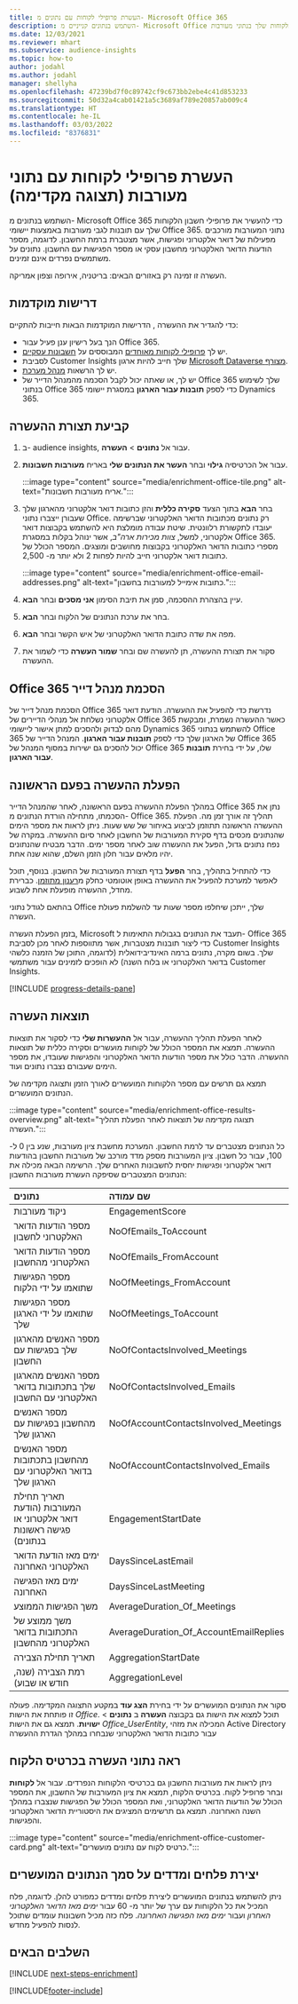 ```yaml
---
title: העשרת פרופילי לקוחות עם נתונים מ- Microsoft Office 365
description: השתמש בנתונים קנייניים מ- Microsoft Office כדי להעשיר את פרופילי הלקוחות שלך בנתוני מעורבות.
ms.date: 12/03/2021
ms.reviewer: mhart
ms.subservice: audience-insights
ms.topic: how-to
author: jodahl
ms.author: jodahl
manager: shellyha
ms.openlocfilehash: 47239bd7f0c89742cf9c673bb2ebe4c41d853233
ms.sourcegitcommit: 50d32a4cab01421a5c3689af789e20857ab009c4
ms.translationtype: HT
ms.contentlocale: he-IL
ms.lasthandoff: 03/03/2022
ms.locfileid: "8376831"
---
```

# <a name="enrich-customer-profiles-with-engagement-data-preview"></a>העשרת פרופילי לקוחות עם נתוני מעורבות (תצוגה מקדימה)

השתמש בנתונים מ- Microsoft Office 365 כדי להעשיר את פרופילי חשבון הלקוחות שלך עם תובנות לגבי מעורבות באמצעות יישומי Office 365. נתוני המעורבות מורכבים מפעילות של דואר אלקטרוני ופגישות, אשר מצטברת ברמת החשבון. לדוגמה, מספר הודעות הדואר האלקטרוני מחשבון עסקי או מספר הפגישות עם החשבון. נתונים על משתמשים נפרדים אינם זמינים. 

העשרה זו זמינה רק באזורים הבאים: בריטניה, אירופה וצפון אמריקה.

## <a name="prerequisites"></a>דרישות מוקדמות

כדי להגדיר את ההעשרה , הדרישות המוקדמות הבאות חייבות להתקיים:

- הנך בעל רישיון ענן פעיל עבור Office 365.
- יש לך [פרופילי לקוחות מאוחדים](customer-profiles.md) המבוססים על [חשבונות עסקיים](work-with-business-accounts.md).
- לסביבת Customer Insights שלך חייב להיות ארגון [Microsoft Dataverse מצורף](create-environment.md#step-3-connect-to-microsoft-dataverse).
- יש לך הרשאות [מנהל מערכת](permissions.md#admin).
- יש לך, או שאתה יכול לקבל הסכמה מהמנהל הדייר של Office 365 שלך לשימוש בנתוני Office 365 כדי לספק **תובנות עבור הארגון** במסגרת יישומי Dynamics 365.

## <a name="configure-the-enrichment"></a>קביעת תצורת ההעשרה

1. ב- audience insights, עבור אל **נתונים** > **העשרה**.

1. עבור אל הכרטיסיה **גילוי** ובחר **העשר את הנתונים שלי** באריח **מעורבות חשבונות**.

   :::image type="content" source="media/enrichment-office-tile.png" alt-text="אריח מעורבות חשבונות.":::
   
1. בחר **הבא** בתוך הצעד **סקירה כללית** והזן כתובות דואר אלקטרוני מהארגון שלך שעבורן ייצברו נתוני Office. רק נתונים מכתובות הדואר האלקטרוני שברשימה יעובדו לתקשורת רלוונטית. שיטת עבודה מומלצת היא להשתמש בקבוצות דואר אלקטרוני, למשל, *צוות מכירות ארה"ב*, אשר ינוהל בקלות במסגרת Office 365. מספרי כתובות הדואר האלקטרוני בקבוצות מחושבים ומוצגים. המספר הכולל של כתובות דואר אלקטרוני חייב להיות לפחות 2 ולא יותר מ- 2,500.

   :::image type="content" source="media/enrichment-office-email-addresses.png" alt-text="כתובות אימייל למעורבות בחשבון.":::

1. עיין בהצהרת ההסכמה, סמן את תיבת הסימון **אני מסכים** ובחר **הבא**.

1. בחר את ערכת הנתונים של הלקוח ובחר **הבא**.

1. מפה את שדה כתובת הדואר האלקטרוני של איש הקשר ובחר **הבא**.

1. סקור את תצורת ההעשרה, תן להעשרה שם ובחר **שמור העשרה** כדי לשמור את ההעשרה.

## <a name="office-365-tenant-administrator-consent"></a>Office 365 הסכמת מנהל דייר

הסכמת מנהל דייר של Office 365 נדרשת כדי להפעיל את ההעשרה. הודעת דואר אלקטרוני נשלחת אל מנהלי הדיירים של Office 365 כאשר ההעשרה נשמרת, ומבקשת מהם לבדוק ולהסכים למתן אישור ליישומי Dynamics 365 להשתמש בנתוני Office 365 של הארגון שלך כדי לספק **תובנות עבור הארגון**. המנהל הדייר של Office 365 יכול להסכים גם ישירות במסוף המנהל של Office 365 שלו, על ידי בחירת **תובנות עבור הארגון**.

## <a name="running-the-enrichment-for-the-first-time"></a>הפעלת ההעשרה בפעם הראשונה

במהלך הפעלת ההעשרה בפעם הראשונה, לאחר שהמנהל הדייר Office 365 נתן את הסכמתו, מתחילה הורדת הנתונים מ- Office 365. תהליך זה אורך זמן מה. הפעלת ההעשרה הראשונה תתוזמן לביצוע באיחור של שש שעות. ניתן לראות את מספר הימים שהנתונים מכסים בדף סקירת המעורבות של החשבון לאחר סיום ההעשרה. במקרה של נפח נתונים גדול, הפעל את ההעשרה שוב לאחר מספר ימים. הדבר מבטיח שהנתונים יהיו מלאים עבור חלון הזמן השלם, שהוא שנה אחת.

כדי להתחיל בתהליך, בחר **הפעל** בדף תצורת המעורבות של החשבון. בנוסף, תוכל לאפשר למערכת להפעיל את ההעשרה באופן אוטומטי כחלק מ[רענון מתוזמן](system.md#schedule-tab). כברירת מחדל, ההעשרה מופעלת אחת לשבוע.

בהתאם לגודל נתוני Office שלך, ייתכן שיחלפו מספר שעות עד להשלמת פעולת העשרה.

בזמן הפעלת העשרה, Microsoft תעבד את הנתונים בגבולות התאימות ל- Office 365 כדי ליצור תובנות מצטברות, אשר מתווספות לאחר מכן לסביבת Customer Insights שלך. בשום מקרה, נתונים ברמה האינדיבידואלית (לדוגמה, התוכן של הזמנה כלשהי בדואר האלקטרוני או בלוח השנה) לא הופכים לזמינים עבור משתמשי Customer Insights. 

[!INCLUDE [progress-details-pane](../includes/progress-details-pane.md)]

## <a name="enrichment-results"></a>תוצאות העשרה

לאחר הפעלת תהליך ההעשרה, עבור אל **ההעשרות שלי** כדי לסקור את תוצאות ההעשרה. תמצא את המספר הכולל של לקוחות מועשרים וסקירה כללית של תוצאות ההעשרה. הדבר כולל את מספר הודעות הדואר האלקטרוני והפגישות שעובדו, את מספר הימים שעבורם נצברו נתונים ועוד.

תמצא גם תרשים עם מספר הלקוחות המועשרים לאורך הזמן ותצוגה מקדימה של הנתונים המועשרים.  

:::image type="content" source="media/enrichment-office-results-overview.png" alt-text="תצוגה מקדימה של תוצאות לאחר הפעלת תהליך העשרה.":::

כל הנתונים מצטברים עד לרמת החשבון. המערכת מחשבת ציון מעורבות, שנע בין 0 ל- 100, עבור כל חשבון. ציון המעורבות מספק מדד מורכב של מעורבות החשבון בהודעות דואר אלקטרוני ופגישות יחסית לחשבונות האחרים שלך. הרשימה הבאה מכילה את הנתונים המצטברים שסיפקה העשרת מעורבות החשבון:



| נתונים                                                                              | שם עמודה                              |
| :-------------------------------------------------------------------------------- |:---------------------------------------- |
| ניקוד מעורבות                                                                  |  EngagementScore                         |
| מספר הודעות הדואר האלקטרוני לחשבון                                                       |  NoOfEmails_ToAccount                    |
| מספר הודעות הדואר האלקטרוני מהחשבון                                                     |  NoOfEmails_FromAccount                  | 
| מספר הפגישות שתואמו על ידי הלקוח                                           |  NoOfMeetings_FromAccount                | 
| מספר הפגישות שתואמו על ידי הארגון שלך                                 |  NoOfMeetings_ToAccount                  | 
| מספר האנשים מהארגון שלך בפגישות עם החשבון                  |  NoOfContactsInvolved_Meetings           | 
| מספר האנשים מהארגון שלך בתכתובות בדואר האלקטרוני עם החשבון       |  NoOfContactsInvolved_Emails             | 
| מספר האנשים מהחשבון בפגישות עם הארגון שלך                  |  NoOfAccountContactsInvolved_Meetings    | 
| מספר האנשים מהחשבון בתכתובות בדואר האלקטרוני עם הארגון שלך       |  NoOfAccountContactsInvolved_Emails      | 
| תאריך תחילת המעורבות (הודעת דואר אלקטרוני או פגישה ראשונות בנתונים)                        |  EngagementStartDate                     | 
| ימים מאז ‏הודעת הדואר האלקטרוני האחרונה                                                             |  DaysSinceLastEmail                      | 
| ימים מאז הפגישה האחרונה                                                           |  DaysSinceLastMeeting                    | 
| משך הפגישות הממוצע                                                      |  AverageDuration_Of_Meetings             | 
| משך ממוצע של התכתובות ב‏דואר האלקטרוני מהחשבון                                    |  AverageDuration_Of_AccountEmailReplies  | 
| תאריך תחילת הצבירה                                                            |  AggregationStartDate                    | 
| רמת הצבירה (שנה, חודש או שבוע)                                          |  AggregationLevel                        | 


סקור את הנתונים המועשרים על ידי בחירת **הצג עוד** במקטע התצוגה המקדימה. פעולה זו פותחת את הישות *Office*. תוכל למצוא את הישות גם בקבוצה **העשרה** ב **נתונים** > **ישויות**. תמצא גם את הישות *Office_UserEntity*, המכילה את מזהי Active Directory עבור כתובות הדואר האלקטרוני שנבחרו במהלך הגדרת ההעשרה 

## <a name="see-enrichment-data-on-the-customer-card"></a>ראה נתוני העשרה בכרטיס הלקוח

ניתן לראות את מעורבות החשבון גם בכרטיסי הלקוחות הנפרדים. עבור אל **לקוחות** ובחר פרופיל לקוח. בכרטיס הלקוח, תמצא את ציון המעורבות של החשבון, את המספר הכולל של הודעות הדואר האלקטרוני, ואת המספר הכולל של הפגישות שנצברו במהלך השנה האחרונה. תמצא גם תרשימים המציגים את היסטוריית הדואר האלקטרוני והפגישות.

:::image type="content" source="media/enrichment-office-customer-card.png" alt-text="כרטיס לקוח עם נתונים מועשרים.":::

## <a name="create-segments-and-measures-based-on-the-enriched-data"></a>יצירת פלחים ומדדים על סמך הנתונים המועשרים

ניתן להשתמש בנתונים המועשרים ליצירת פלחים ומדדים כמפורט להלן. לדוגמה, פלח המכיל את כל הלקוחות עם ערך של יותר מ- 60 עבור *ימים מאז הדואר האלקטרוני האחרון* ועבור *ימים מאז הפגישה האחרונה*. פלח כזה מכיל חשבונות עומדים שתוכל לנסות להפעיל מחדש. 

## <a name="next-steps"></a>השלבים הבאים

[!INCLUDE [next-steps-enrichment](../includes/next-steps-enrichment.md)]


[!INCLUDE[footer-include](../includes/footer-banner.md)]
